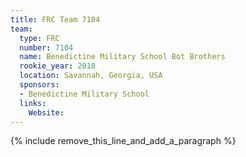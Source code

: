 ```yaml
---
title: FRC Team 7104
team:
  type: FRC
  number: 7104
  name: Benedictine Military School Bot Brothers
  rookie_year: 2018
  location: Savannah, Georgia, USA
  sponsors:
  - Benedictine Military School
  links:
    Website:
---
```


{% include remove_this_line_and_add_a_paragraph %}